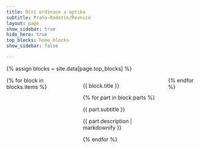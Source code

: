 ```yaml
---
title: Oční ordinace a optika
subtitle: Praha-Radotín/Řevnice
layout: page
show_sidebar: true
hide_hero: true
top_blocks: home_blocks
show_sidebar: false

---
```

{% assign blocks = site.data[page.top_blocks] %}
<div class="container">
    <div class="columns is-multiline is-centered">
        {% for block in blocks.items %}
            <div class="column is-4 {{ block.class}}">
                <p class="title is-5 has-text-centered">{{ block.title }}</p>
                {% for part in block.parts %}
                  <p class="subtitle is-5 has-text-centered">{{ part.subtitle }}</p>
                  <div class="content">
                      <p>{{ part.description | markdownify }}</p>
                  </div>
                {% endfor %}
            </div>
        {% endfor %}
    </div>
</div>
